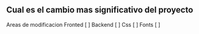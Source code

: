## Cual es el cambio mas significativo del proyecto

Areas de modificacion
Fronted [ ]
Backend [ ]
Css [ ]
Fonts [ ]
